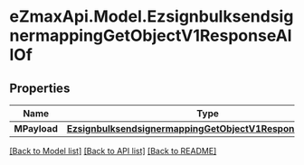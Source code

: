 
# eZmaxApi.Model.EzsignbulksendsignermappingGetObjectV1ResponseAllOf

## Properties

Name | Type | Description | Notes
------------ | ------------- | ------------- | -------------
**MPayload** | [**EzsignbulksendsignermappingGetObjectV1ResponseMPayload**](EzsignbulksendsignermappingGetObjectV1ResponseMPayload.md) |  | 

[[Back to Model list]](../README.md#documentation-for-models)
[[Back to API list]](../README.md#documentation-for-api-endpoints)
[[Back to README]](../README.md)

